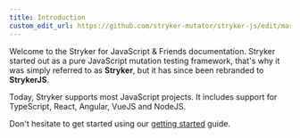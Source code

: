 ```yaml
---
title: Introduction
custom_edit_url: https://github.com/stryker-mutator/stryker-js/edit/master/docs/introduction.md
---
```


Welcome to the Stryker for JavaScript & Friends documentation.
Stryker started out as a pure JavaScript mutation testing framework, that's why it was simply referred to as **Stryker**, but it has since been rebranded to **StrykerJS**.

Today, Stryker supports most JavaScript projects.
It includes support for TypeScript, React, Angular, VueJS and NodeJS.

Don't hesitate to get started using our [getting started](./getting-started.md) guide.
